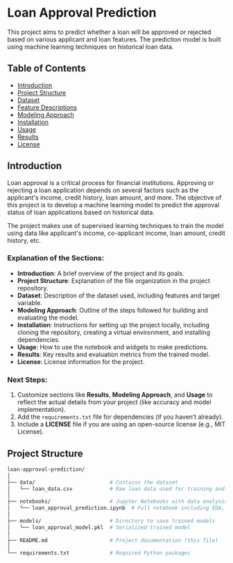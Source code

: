 # Loan Approval Prediction

This project aims to predict whether a loan will be approved or rejected based on various applicant and loan features. The prediction model is built using machine learning techniques on historical loan data.

## Table of Contents
- [Introduction](#introduction)
- [Project Structure](#project-structure)
- [Dataset](#dataset)
- [Feature Descriptions](#feature-descriptions)
- [Modeling Approach](#modeling-approach)
- [Installation](#installation)
- [Usage](#usage)
- [Results](#results)
- [License](#license)

## Introduction

Loan approval is a critical process for financial institutions. Approving or rejecting a loan application depends on several factors such as the applicant's income, credit history, loan amount, and more. The objective of this project is to develop a machine learning model to predict the approval status of loan applications based on historical data.

The project makes use of supervised learning techniques to train the model using data like applicant's income, co-applicant income, loan amount, credit history, etc.
### Explanation of the Sections:
- **Introduction**: A brief overview of the project and its goals.
- **Project Structure**: Explanation of the file organization in the project repository.
- **Dataset**: Description of the dataset used, including features and target variable.
- **Modeling Approach**: Outline of the steps followed for building and evaluating the model.
- **Installation**: Instructions for setting up the project locally, including cloning the repository, creating a virtual environment, and installing dependencies.
- **Usage**: How to use the notebook and widgets to make predictions.
- **Results**: Key results and evaluation metrics from the trained model.
- **License**: License information for the project.

### Next Steps:
1. Customize sections like **Results**, **Modeling Approach**, and **Usage** to reflect the actual details from your project (like accuracy and model implementation).
2. Add the `requirements.txt` file for dependencies (if you haven’t already).
3. Include a **LICENSE** file if you are using an open-source license (e.g., MIT License). 


## Project Structure

```bash
loan-approval-prediction/
│
├── data/                        # Contains the dataset
│   └── loan_data.csv            # Raw loan data used for training and testing
│
├── notebooks/                   # Jupyter Notebooks with data analysis and model building
│   └── loan_approval_prediction.ipynb  # Full notebook including EDA, model, and evaluation
│
├── models/                      # Directory to save trained models
│   └── loan_approval_model.pkl  # Serialized trained model
│
├── README.md                    # Project documentation (this file)
│
└── requirements.txt             # Required Python packages




